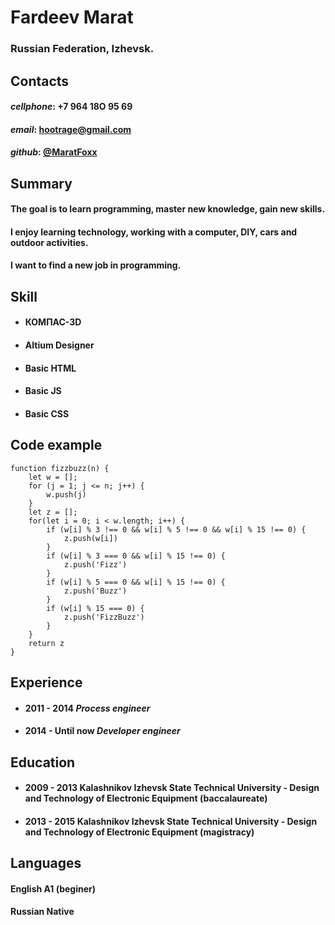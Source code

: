 # Fardeev Marat  
### Russian Federation, Izhevsk.

## Contacts

  #### *cellphone*: +7 964 18O 95 69

  #### *email*: hootrage@gmail.com

  #### *github*: [@MaratFoxx](https://github.com/MaratFoxx)
  
## Summary
   #### The goal is to learn programming, master new knowledge, gain new skills.
   #### I enjoy learning technology, working with a computer, DIY, cars and outdoor activities.
   #### I want to find a new job in programming.

## Skill

  * #### КОМПАС-3D
  * #### Altium Designer
  * #### Basic HTML
  * #### Basic JS
  * #### Basic CSS
## Code example
```
function fizzbuzz(n) {
	let w = [];
	for (j = 1; j <= n; j++) {
		w.push(j)
	}
	let z = [];
	for(let i = 0; i < w.length; i++) {
		if (w[i] % 3 !== 0 && w[i] % 5 !== 0 && w[i] % 15 !== 0) {
			z.push(w[i])
		}
		if (w[i] % 3 === 0 && w[i] % 15 !== 0) {
			z.push('Fizz') 
		} 
		if (w[i] % 5 === 0 && w[i] % 15 !== 0) {
			z.push('Buzz')    
		}
		if (w[i] % 15 === 0) {
			z.push('FizzBuzz')
		}
	}
	return z
}
```
## Experience

  * #### 2011 - 2014   *Process engineer*
  * #### 2014 - Until now  *Developer engineer*

## Education

  * #### 2009 - 2013 Kalashnikov Izhevsk State Technical University - Design and Technology of Electronic Equipment (baccalaureate)
  * #### 2013 - 2015 Kalashnikov Izhevsk State Technical University - Design and Technology of Electronic Equipment (magistracy)

## Languages

  #### English A1 (beginer)
  
  #### Russian Native

